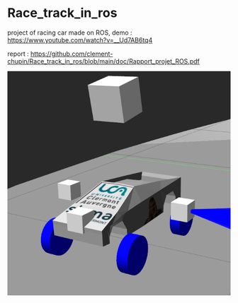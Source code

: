 # Race_track_in_ros
project of racing car made on ROS, demo : https://www.youtube.com/watch?v=__Ud7AB6tq4

report :
https://github.com/clement-chupin/Race_track_in_ros/blob/main/doc/Rapport_projet_ROS.pdf


![png](images/voiture.png)

